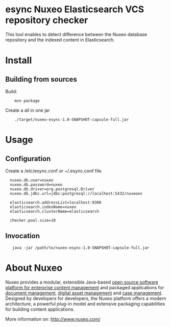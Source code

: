 # esync Nuxeo Elasticsearch VCS repository checker

This tool enables to detect difference between the Nuxeo database repository and the indexed content
in Elasticsearch.


# Install

## Building from sources

Build:

        mvn package
		
Create a all in one jar

        ./target/nuxeo-esync-1.0-SNAPSHOT-capsule-full.jar
		
# Usage

## Configuration

Create a /etc/esync.conf or ~/.esync.conf file

      nuxeo.db.user=nuxeo
      nuxeo.db.password=nuxeo
      nuxeo.db.driver=org.postgresql.Driver
      nuxeo.db.jdbc.url=jdbc:postgresql://localhost:5432/nuxeoes

      elasticsearch.addressList=localhost:9300
      elasticsearch.indexName=nuxeo
      elasticsearch.clusterName=elasticsearch

      checker.pool.size=10


## Invocation

       java -jar /path/to/nuxeo-esync-1.0-SNAPSHOT-capsule-full.jar


# About Nuxeo

Nuxeo provides a modular, extensible Java-based
[open source software platform for enterprise content management](http://www.nuxeo.com/en/products/ep)
and packaged applications for
[document management](http://www.nuxeo.com/en/products/document-management),
[digital asset management](http://www.nuxeo.com/en/products/dam) and
[case management](http://www.nuxeo.com/en/products/case-management). Designed
by developers for developers, the Nuxeo platform offers a modern
architecture, a powerful plug-in model and extensive packaging
capabilities for building content applications.

More information on: <http://www.nuxeo.com/>

